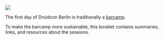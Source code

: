 
![](http://droidcon.de/sites/droidcon.de/files/141228_droidcon_logoschrift.png)

The first day of Droidcon Berlin is traditionally a [barcamp](http://barcamp.org).

To make the barcamp more sustainable, this booklet contains summaries, links, and resources about the sessions.
